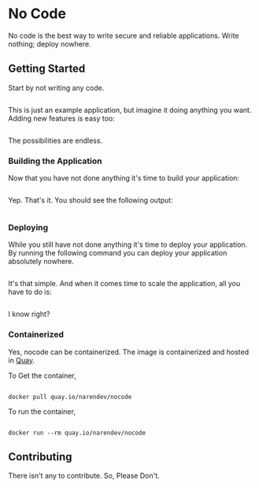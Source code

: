 
# No Code

No code is the best way to write secure and reliable applications. Write nothing; deploy nowhere.

## Getting Started

Start by not writing any code.

```

```

This is just an example application, but imagine it doing anything you want. Adding new features is easy too:

```

```

The possibilities are endless.

### Building the Application

Now that you have not done anything it's time to build your application:

```

```

Yep. That's it. You should see the following output:

```

```

### Deploying

While you still have not done anything it's time to deploy your application. By running the following command you can deploy your application absolutely nowhere.

```

```

It's that simple. And when it comes time to scale the application, all you have to do is:

```

```

I know right?

### Containerized  

Yes, nocode can be containerized. The image is containerized and hosted in [Quay](quay.io).

To Get the container,


```

docker pull quay.io/narendev/nocode

```

To run the container,

```

docker run --rm quay.io/narendev/nocode

```


## Contributing

There isn't any to contribute. So, Please Don't.

